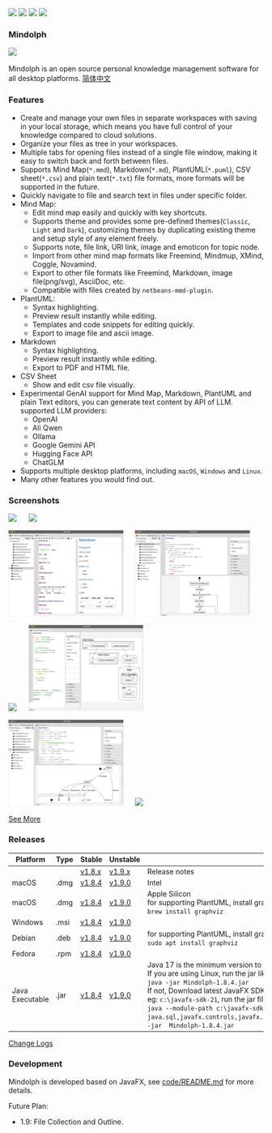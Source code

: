 <p>
	<a title="Releases" target="_blank" href="https://github.com/mindolph/Mindolph/releases"><img src="https://img.shields.io/github/release/mindolph/Mindolph.svg?style=flat-square&color=9CF"></a>
	<a title="Downloads" target="_blank" href="https://github.com/mindolph/Mindolph/releases"><img src="https://img.shields.io/github/downloads/mindolph/Mindolph/total.svg?style=flat-square&color=blueviolet"></a>
	<a title="GitHub Commits" target="_blank" href="https://github.com/mindolph/Mindolph/commits/main/"><img src="https://img.shields.io/github/commit-activity/m/mindolph/Mindolph.svg?style=flat-square"></a>
	<a title="Last Commit" target="_blank" href="https://github.com/mindolph/Mindolph/commits/main/"><img src="https://img.shields.io/github/last-commit/mindolph/Mindolph.svg?style=flat-square&color=FF9900"></a>
</p>

### Mindolph

![](./DemoWorkspace/app_30.png)

Mindolph is an open source personal knowledge management software for all desktop platforms. [简体中文](./docs/README_zh_CN.md)


### Features
* Create and manage your own files in separate workspaces with saving in your local storage, which means you have full control of your knowledge compared to cloud solutions.
* Organize your files as tree in your workspaces.
* Multiple tabs for opening files instead of a single file window, making it easy to switch back and forth between files.
* Supports Mind Map(`*.mmd`), Markdown(`*.md`), PlantUML(`*.puml`), CSV sheet(`*.csv`) and plain text(`*.txt`) file formats, more formats will be supported in the future.
* Quickly navigate to file and search text in files under specific folder.
* Mind Map:
	* Edit mind map easily and quickly with key shortcuts.
	* Supports theme and provides some pre-defined themes(`Classic`, `Light` and `Dark`), customizing themes by duplicating existing theme and setup style of any element freely.
	* Supports note, file link, URI link, image and emoticon for topic node.
	* Import from other mind map formats like Freemind, Mindmup, XMind, Coggle, Novamind.
	* Export to other file formats like Freemind, Markdown, image file(png/svg), AsciiDoc, etc.
	* Compatible with files created by `netbeans-mmd-plugin`.
* PlantUML:
	* Syntax highlighting.
	* Preview result instantly while editing.
	* Templates and code snippets for editing quickly.
	* Export to image file and ascii image.
* Markdown
	* Syntax highlighting.
	* Preview result instantly while editing.
	* Export to PDF and HTML file.
* CSV Sheet
	* Show and edit csv file visually.
* Experimental GenAI support for Mind Map, Markdown, PlantUML and plain Text editors, you can generate text content by API of LLM. supported LLM providers:
	* OpenAI  
	* Ali Qwen  
	* Ollama  
	* Google Gemini API  
	* Hugging Face API  
	* ChatGLM  
* Supports multiple desktop platforms, including `macOS`, `Windows` and `Linux`.
* Many other features you would find out.


### Screenshots
<p float="left">
	<img src="docs/screenshots/mindmap_light.jpg" width="45%"/>
	&nbsp;&nbsp;&nbsp;&nbsp;
	<img src="docs/screenshots/mindmap_dark.jpg" width="45%"/>
</p>
<p float="left">
	<img src="docs/screenshots/markdown1.jpg" width="45%"/>
	&nbsp;&nbsp;&nbsp;&nbsp;
	<img src="docs/screenshots/puml_activity.jpg" width="45%"/>
</p>
<p float="left">
	<img src="docs/screenshots/puml_sequence.jpg" width="45%"/>
	&nbsp;&nbsp;&nbsp;&nbsp;
	<img src="docs/screenshots/puml_component2.jpg" width="45%"/>
</p>
<p float="left">
	<img src="docs/screenshots/puml_state.jpg" width="45%"/>
	&nbsp;&nbsp;&nbsp;&nbsp;
	<img src="docs/screenshots/find_in_files.jpg" width="45%"/>
</p>

[See More](docs/screenshots.md)


### Releases

|Platform|Type|Stable|Unstable|Note|
|----|----|----|----|----|
|| |[v1.8.x](docs/release-notes/v1.8/v1.8.md)|[v1.9.x](docs/release-notes/v1.9/v1.9.md)| Release notes |
|macOS|.dmg|[v1.8.4](https://github.com/mindolph/Mindolph/releases/download/v1.8.4/Mindolph-1.8.4-x64.dmg) |[v1.9.0](https://github.com/mindolph/Mindolph/releases/download/v1.9.0/Mindolph-1.9.0-x64.dmg) | Intel |
|macOS|.dmg|[v1.8.4](https://github.com/mindolph/Mindolph/releases/download/v1.8.4/Mindolph-1.8.4-aarch64.dmg) |[v1.9.0](https://github.com/mindolph/Mindolph/releases/download/v1.9.0/Mindolph-1.9.0-aarch64.dmg) | Apple Silicon </br>for supporting PlantUML, install graphviz first:</br>`brew install graphviz`|
|Windows|.msi|[v1.8.4](https://github.com/mindolph/Mindolph/releases/download/v1.8.4/Mindolph-1.8.4.msi) |[v1.9.0](https://github.com/mindolph/Mindolph/releases/download/v1.9.0/Mindolph-1.9.0.msi) | |
|Debian|.deb|[v1.8.4](https://github.com/mindolph/Mindolph/releases/download/v1.8.4/Mindolph-1.8.4.deb)|[v1.9.0](https://github.com/mindolph/Mindolph/releases/download/v1.9.0/Mindolph-1.9.0.deb)|	for supporting PlantUML, install graphviz first:</br>  `sudo apt install graphviz`|
|Fedora|.rpm|[v1.8.4](https://github.com/mindolph/Mindolph/releases/download/v1.8.4/Mindolph-1.8.4.rpm)|[v1.9.0](https://github.com/mindolph/Mindolph/releases/download/v1.9.0/Mindolph-1.9.0.rpm)| |
|Java Executable|.jar|[v1.8.4](https://github.com/mindolph/Mindolph/releases/download/v1.8.4/Mindolph-1.8.4.jar)|[v1.9.0](https://github.com/mindolph/Mindolph/releases/download/v1.9.0/Mindolph-1.9.0.jar)| Java 17 is the minimum version to run this application. 	</br> If you are using Linux, run the jar like this:  </br> `java -jar Mindolph-1.8.4.jar`  </br> If not, Download latest JavaFX SDK for your platform and extract to somewhere eg: `c:\javafx-sdk-21`, run the jar file like this:   </br> `java --module-path c:\javafx-sdk-21\lib --add-modules  java.sql,javafx.controls,javafx.fxml,javafx.swing,javafx.web,jdk.crypto.ec -jar  Mindolph-1.8.4.jar` |


[Change Logs](docs/change_logs.md)


### Development

Mindolph is developed based on JavaFX, see [code/README.md](code/README.md) for more details.

Future Plan:

* 1.9: File Collection and Outline.
